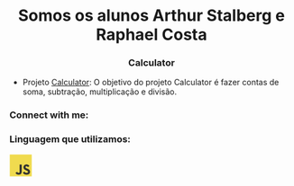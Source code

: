 <h1 align="center">Somos os alunos Arthur Stalberg e Raphael Costa</h1>
<h3 align="center">Calculator</h3>

- Projeto [Calculator](https://github.com/RaphaCosil/Pratica1Devops):
O objetivo do projeto Calculator é fazer contas de soma, subtração, multiplicação e divisão.
<h3 align="left">Connect with me:</h3>
<p align="left">
</p>

<h3 align="left">Linguagem que utilizamos:</h3>
<p align="left"> <a href="https://developer.mozilla.org/en-US/docs/Web/JavaScript" target="_blank" rel="noreferrer"> <img src="https://raw.githubusercontent.com/devicons/devicon/master/icons/javascript/javascript-original.svg" alt="javascript" width="40" height="40"/> </a> </p>
